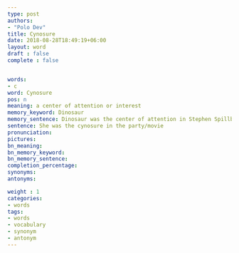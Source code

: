 ```yaml
---
type: post
authors:
- "Polo Dev"
title: Cynosure
date: 2018-08-28T18:49:19+06:00
layout: word
draft : false
complete : false


words:
- c
word: Cynosure
pos: n
meaning: a center of attention or interest
memory_keyword: Dinosaur
memory_sentence: Dinosaur was the center of attention in Stephen Spillberg's Jurrasik Park movie.
sentence: She was the cynosure in the party/movie
pronunciation:
pictures:
bn_meaning:
bn_memory_keyword:
bn_memory_sentence:
completion_percentage:
synonyms:
antonyms:

weight : 1
categories:
- words
tags:
- words
- vocabulary
- synonym
- antonym
---
```

